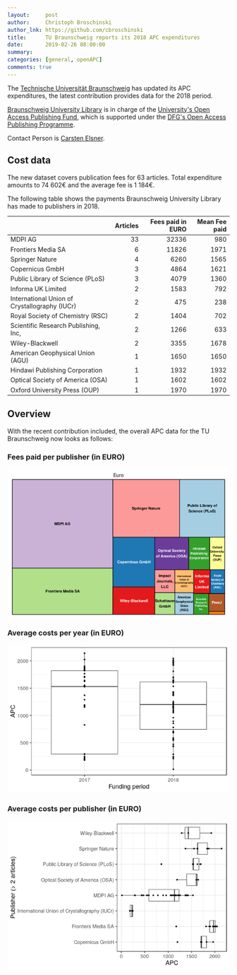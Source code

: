 ```yaml
---
layout:     post
author:     Christoph Broschinski
author_lnk: https://github.com/cbroschinski
title:      TU Braunschweig reports its 2018 APC expenditures
date:       2019-02-26 08:00:00
summary:    
categories: [general, openAPC]
comments: true
---
```




The [Technische Universität Braunschweig](https://www.tu-braunschweig.de/index.html) has updated its APC expenditures, the latest contribution provides data for the 2018 period.

[Braunschweig University Library](https://ub.tu-braunschweig.de/index_en.php) is in charge of the [University's Open Access Publishing Fund](https://ub.tu-braunschweig.de/publikationsfonds/), which is supported under the [DFG's Open Access Publishing Programme](http://www.dfg.de/en/research_funding/programmes/infrastructure/lis/funding_opportunities/open_access/).

Contact Person is [Carsten Elsner](mailto:carsten.elsner@tu-braunschweig.de).

## Cost data



The new dataset covers publication fees for 63 articles. Total expenditure amounts to 74 602€ and the average fee is 1 184€.

The following table shows the payments Braunschweig University Library has made to publishers in 2018.


|                                              | Articles| Fees paid in EURO| Mean Fee paid|
|:---------------------------------------------|--------:|-----------------:|-------------:|
|MDPI AG                                       |       33|             32336|           980|
|Frontiers Media SA                            |        6|             11826|          1971|
|Springer Nature                               |        4|              6260|          1565|
|Copernicus GmbH                               |        3|              4864|          1621|
|Public Library of Science (PLoS)              |        3|              4079|          1360|
|Informa UK Limited                            |        2|              1583|           792|
|International Union of Crystallography (IUCr) |        2|               475|           238|
|Royal Society of Chemistry (RSC)              |        2|              1404|           702|
|Scientific Research Publishing, Inc,          |        2|              1266|           633|
|Wiley-Blackwell                               |        2|              3355|          1678|
|American Geophysical Union (AGU)              |        1|              1650|          1650|
|Hindawi Publishing Corporation                |        1|              1932|          1932|
|Optical Society of America (OSA)              |        1|              1602|          1602|
|Oxford University Press (OUP)                 |        1|              1970|          1970|

## Overview

With the recent contribution included, the overall APC data for the TU Braunschweig now looks as follows:

### Fees paid per publisher (in EURO)

![plot of chunk tree_braunschweig_2019_02_26_full](/figure/tree_braunschweig_2019_02_26_full-1.png)

###  Average costs per year (in EURO)

![plot of chunk box_braunschweig_2019_02_26_year_full](/figure/box_braunschweig_2019_02_26_year_full-1.png)

###  Average costs per publisher (in EURO)

![plot of chunk box_braunschweig_2019_02_26_publisher_full](/figure/box_braunschweig_2019_02_26_publisher_full-1.png)
